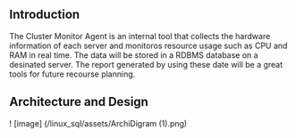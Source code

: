 ## Introduction
The Cluster Monitor Agent is an internal tool that collects the hardware information of each server and monitoros resource usage such as CPU and RAM in real time. The data will be stored in a RDBMS database on a desinated server.  The report generated by using these date will be a great tools for future recourse planning.

## Architecture and Design
! [image] (/linux_sql/assets/ArchiDigram (1).png)
